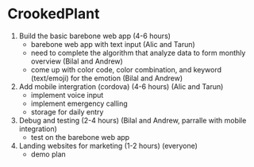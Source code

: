 # CrookedPlant

1. Build the basic barebone web app (4-6 hours)
    - barebone web app with text input (Alic and Tarun)
    - need to complete the algorithm that analyze data to form monthly overview (Bilal and Andrew)
    - come up with color code, color combination, and keyword (text/emoji) for the emotion (Bilal and Andrew)
2. Add mobile intergration (cordova) (4-6 hours) (Alic and Tarun)
    - implement voice input
    - implement emergency calling
    - storage for daily entry
3. Debug and testing (2-4 hours) (Bilal and Andrew, parralle with mobile integration)
    - test on the barebone web app
3. Landing websites for marketing (1-2 hours) (everyone)
    - demo plan
